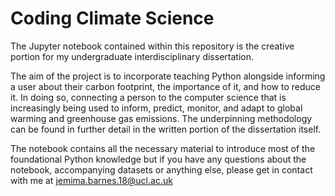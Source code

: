 # Coding Climate Science
 The Jupyter notebook contained within this repository is the creative portion for my undergraduate interdisciplinary dissertation.
 
 The aim of the project is to incorporate teaching Python alongside informing a user about their carbon footprint, the importance of it, and how to reduce it. In doing so, connecting a person to the computer science that is increasingly being used to inform, predict, monitor, and adapt to global warming and greenhouse gas emissions. The underpinning methodology can be found in further detail in the written portion of the dissertation itself.
 
 The notebook contains all the necessary material to introduce most of the foundational Python knowledge but if you have any questions about the notebook, accompanying datasets or anything else, please get in contact with me at jemima.barnes.18@ucl.ac.uk
